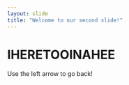 ```yaml
---
layout: slide
title: "Welcome to our second slide!"
---
```

# IHERETOOINAHEE
Use the left arrow to go back!
